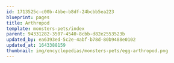 ```yaml
---
id: 1713525c-c00b-4bbe-b8df-24bcbb5ea223
blueprint: pages
title: Arthropod
template: monsters-pets/index
parent: 94331282-3507-4540-8cbb-d82e2553523b
updated_by: ea6393ed-5c2e-4abf-b78d-80b9488e0102
updated_at: 1643388159
thumbnail: img/encyclopedias/monsters-pets/egg-arthropod.png
---
```

